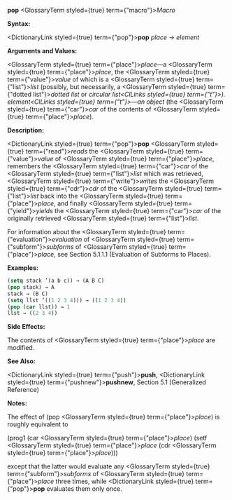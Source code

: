 **pop** <GlossaryTerm styled={true} term={"macro"}><i>Macro</i></GlossaryTerm> 



**Syntax:** 



<DictionaryLink styled={true} term={"pop"}><b>pop</b></DictionaryLink> *place → element* 



**Arguments and Values:** 



<GlossaryTerm styled={true} term={"place"}><i>place</i></GlossaryTerm>—a <GlossaryTerm styled={true} term={"place"}><i>place</i></GlossaryTerm>, the <GlossaryTerm styled={true} term={"value"}><i>value</i></GlossaryTerm> of which is a <GlossaryTerm styled={true} term={"list"}><i>list</i></GlossaryTerm> (possibly, but necessarily, a <GlossaryTerm styled={true} term={"dotted list"}><i>dotted list</i></GlossaryTerm> or *circular list<ClLinks styled={true} term={"t"}><i>). </i></ClLinks>element<ClLinks styled={true} term={"t"}><i>—an </i></ClLinks>object* (the <GlossaryTerm styled={true} term={"car"}><i>car</i></GlossaryTerm> of the contents of <GlossaryTerm styled={true} term={"place"}><i>place</i></GlossaryTerm>). 



**Description:** 



<DictionaryLink styled={true} term={"pop"}><b>pop</b></DictionaryLink> <GlossaryTerm styled={true} term={"read"}><i>reads</i></GlossaryTerm> the <GlossaryTerm styled={true} term={"value"}><i>value</i></GlossaryTerm> of <GlossaryTerm styled={true} term={"place"}><i>place</i></GlossaryTerm>, remembers the <GlossaryTerm styled={true} term={"car"}><i>car</i></GlossaryTerm> of the <GlossaryTerm styled={true} term={"list"}><i>list</i></GlossaryTerm> which was retrieved, <GlossaryTerm styled={true} term={"write"}><i>writes</i></GlossaryTerm> the <GlossaryTerm styled={true} term={"cdr"}><i>cdr</i></GlossaryTerm> of the <GlossaryTerm styled={true} term={"list"}><i>list</i></GlossaryTerm> back into the <GlossaryTerm styled={true} term={"place"}><i>place</i></GlossaryTerm>, and finally <GlossaryTerm styled={true} term={"yield"}><i>yields</i></GlossaryTerm> the <GlossaryTerm styled={true} term={"car"}><i>car</i></GlossaryTerm> of the originally retrieved <GlossaryTerm styled={true} term={"list"}><i>list</i></GlossaryTerm>. 







 



 



For information about the <GlossaryTerm styled={true} term={"evaluation"}><i>evaluation</i></GlossaryTerm> of <GlossaryTerm styled={true} term={"subform"}><i>subforms</i></GlossaryTerm> of <GlossaryTerm styled={true} term={"place"}><i>place</i></GlossaryTerm>, see Section 5.1.1.1 (Evaluation of Subforms to Places). 



**Examples:**
```lisp
(setq stack ’(a b c)) → (A B C) 
(pop stack) → A 
stack → (B C) 
(setq llst ’((1 2 3 4))) → ((1 2 3 4)) 
(pop (car llst)) → 1 
llst → ((2 3 4)) 
```
**Side Effects:** 



The contents of <GlossaryTerm styled={true} term={"place"}><i>place</i></GlossaryTerm> are modified. 



**See Also:** 



<DictionaryLink styled={true} term={"push"}><b>push</b></DictionaryLink>, <DictionaryLink styled={true} term={"pushnew"}><b>pushnew</b></DictionaryLink>, Section 5.1 (Generalized Reference) 



**Notes:** 



The effect of (pop <GlossaryTerm styled={true} term={"place"}><i>place</i></GlossaryTerm>) is roughly equivalent to 



(prog1 (car <GlossaryTerm styled={true} term={"place"}><i>place</i></GlossaryTerm>) (setf <GlossaryTerm styled={true} term={"place"}><i>place</i></GlossaryTerm> (cdr <GlossaryTerm styled={true} term={"place"}><i>place</i></GlossaryTerm>))) 



except that the latter would evaluate any <GlossaryTerm styled={true} term={"subform"}><i>subforms</i></GlossaryTerm> of <GlossaryTerm styled={true} term={"place"}><i>place</i></GlossaryTerm> three times, while <DictionaryLink styled={true} term={"pop"}><b>pop</b></DictionaryLink> evaluates them only once. 



